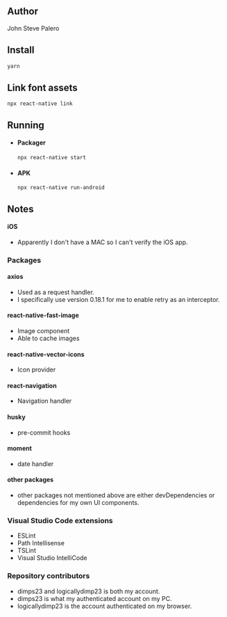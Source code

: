 ## Author
John Steve Palero

## Install

```jsx
yarn
```

## Link font assets

```
npx react-native link
```

## Running

- #### Packager
  ```
  npx react-native start
  ```

- #### APK
  ```
  npx react-native run-android
  ```

## Notes

  #### iOS
  - Apparently I don't have a MAC so I can't verify the iOS app.

### Packages

  #### axios
  - Used as a request handler.
  - I specifically use version 0.18.1 for me to enable retry as an interceptor.

  #### react-native-fast-image
  - Image component
  - Able to cache images

  #### react-native-vector-icons
  - Icon provider

  #### react-navigation
  - Navigation handler

  #### husky
  - pre-commit hooks

  #### moment
  - date handler

  #### other packages
  - other packages not mentioned above are either devDependencies or dependencies for my own UI components.

### Visual Studio Code extensions

  - ESLint
  - Path Intellisense
  - TSLint
  - Visual Studio IntelliCode

### Repository contributors
  - dimps23 and logicallydimp23 is both my account.
  - dimps23 is what my authenticated account on my PC.
  - logicallydimp23 is the account authenticated on my browser.